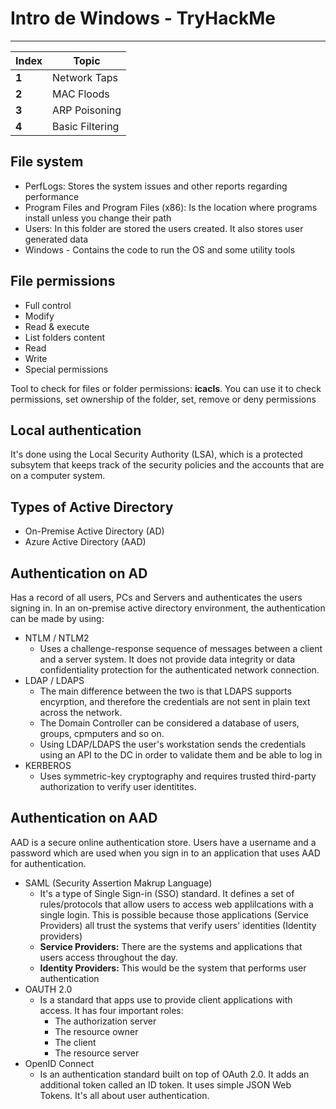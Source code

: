 # Intro de Windows - TryHackMe
___
Index | Topic
--- | ---
**1** | Network Taps
**2** | MAC Floods
**3** | ARP Poisoning
**4** | Basic Filtering

## File system

- PerfLogs: Stores the system issues and other reports regarding performance
- Program Files and Program Files (x86): Is the location where programs install unless you change their path
- Users: In this folder are stored the users created. It also stores user generated data
- Windows - Contains the code to run the OS and some utility tools

## File permissions

- Full control
- Modify
- Read & execute
- List folders content
- Read
- Write
- Special permissions

Tool to check for files or folder permissions: __icacls__. You can use it to check permissions, set ownership of the folder, set, remove or deny permissions

## Local authentication

It's done using the Local Security Authority (LSA), which is a protected subsytem that keeps track of the security policies and the accounts that are on a computer system.

## Types of Active Directory

- On-Premise Active Directory (AD)
- Azure Active Directory (AAD)

## Authentication on AD

Has a record of all users, PCs and Servers and authenticates the users signing in. In an on-premise active directory environment, the authentication can be made by using:

- NTLM / NTLM2
  - Uses a challenge-response sequence of messages between a client and a server system. It does not provide data integrity or data confidentiality protection for the authenticated network connection.
- LDAP / LDAPS
  - The main difference between the two is that LDAPS supports encyrption, and therefore the credentials are not sent in plain text across the network.
  - The Domain Controller can be considered a database of users, groups, cpmputers and so on.
  - Using LDAP/LDAPS the user's workstation sends the credentials using an API to the DC in order to validate them and be able to log in
- KERBEROS
  - Uses symmetric-key cryptography and requires trusted third-party authorization to verify user identitites. 

## Authentication on AAD

AAD is a secure online authentication store. Users have a username and a password which are used when you sign in to an application that uses AAD for authentication.

- SAML (Security Assertion Makrup Language)
  - It's a type of Single Sign-in (SSO) standard. It defines a set of rules/protocols that allow users to access web applilcations with a single login. This is possible because those applications (Service Providers) all trust the systems that verify users' identities (Identity providers)
  - __Service Providers:__ There are the systems and applications that users access throughout the day.
  - __Identity Providers:__ This would be the system that performs user authentication
- OAUTH 2.0
  - Is a standard that apps use to provide client applications with access. It has four important roles:
    - The authorization server
    - The resource owner
    - The client
    - The resource server
- OpenID Connect
  - Is an authentication standard built on top of OAuth 2.0. It adds an additional token called an ID token. It uses simple JSON Web Tokens. It's all about user authentication.



